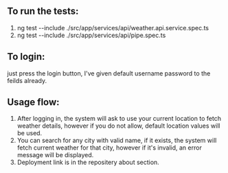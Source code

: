 <h2>To run the tests:</h2>
<ol>
  <li>
    ng test --include ./src/app/services/api/weather.api.service.spec.ts
  </li>
  <li>
  ng test --include ./src/app/services/api/pipe.spec.ts
</li> 
</ol>


<h2>To login:</h2>
just press the login button, I've given default username password to the feilds already.
<h2>Usage flow:</h2>
<ol>
<li> 
After logging in, the system will ask to use your current location to fetch weather details, however if you do not allow, default location values will be used.
</li>
<li>
You can search for any city with valid name, if it exists, the system will fetch current weather for that city, however if it's invalid, an error message will be displayed.
</li>
<li>
Deployment link is in the repositery about section.
</li>
</ol>
